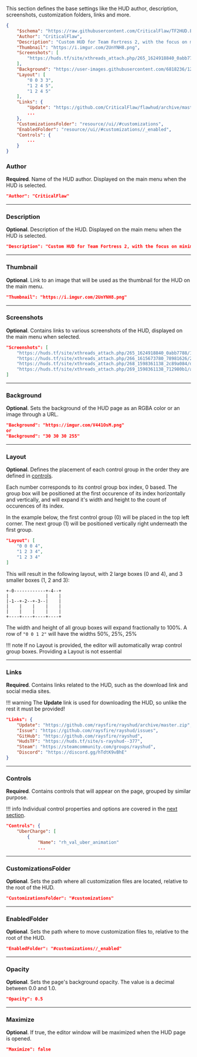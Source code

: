 This section defines the base settings like the HUD author, description, screenshots, customization folders, links and more. 

```json
{
	"$schema": "https://raw.githubusercontent.com/CriticalFlaw/TF2HUD.Editor/master/src/TF2HUD.Editor/JSON/Schema/schema.json",
	"Author": "CriticalFlaw",
	"Description": "Custom HUD for Team Fortress 2, with the focus on minimalistic design and dark themed colors.",
	"Thumbnail": "https://i.imgur.com/2UnYNH8.png",
	"Screenshots": [
		"https://huds.tf/site/xthreads_attach.php/265_1624918840_0abb7788/12ebcf7249f0af8372f3ab5a0ac8c74f/20210628180837_1.jpg"
	],
	"Background": "https://user-images.githubusercontent.com/6818236/123523046-34d56600-d68f-11eb-8838-fbf112c45ea7.png",
	"Layout": [
		"0 0 3 3",
		"1 2 4 5",
		"1 2 4 5"
	],
	"Links": {
		"Update": "https://github.com/CriticalFlaw/flawhud/archive/master.zip",
		...
	},
	"CustomizationsFolder": "resource//ui//#customizations",
	"EnabledFolder": "resource//ui//#customizations//_enabled",
	"Controls": {
		...
	}
}
```

### Author

**Required**. Name of the HUD author. Displayed on the main menu when the HUD is selected.

```json
"Author": "CriticalFlaw"
```

---

### Description

**Optional**. Description of the HUD. Displayed on the main menu when the HUD is selected.

```json
"Description": "Custom HUD for Team Fortress 2, with the focus on minimalistic design and dark themed colors."
```

---


### Thumbnail

**Optional**. Link to an image that will be used as the thumbnail for the HUD on the main menu.

```json
"Thumbnail": "https://i.imgur.com/2UnYNH8.png"
```

---

### Screenshots

**Optional**. Contains links to various screenshots of the HUD, displayed on the main menu when selected.

```json
"Screenshots": [
    "https://huds.tf/site/xthreads_attach.php/265_1624918840_0abb7788/12ebcf7249f0af8372f3ab5a0ac8c74f/20210628180837_1.jpg",
    "https://huds.tf/site/xthreads_attach.php/266_1615673780_78981626/2bc3c541513a0c34ee59bf6c763f5529/20210313171549_1.jpg",
    "https://huds.tf/site/xthreads_attach.php/268_1598361138_2c89a084/d42f548731cad1d9703da2df26854ce8/BebP8MR.png",
    "https://huds.tf/site/xthreads_attach.php/269_1598361138_712980b1/a4b1e6feed379517f3cd678a8cbb3db9/gB7GjxF.png"
]
```

---

### Background

**Optional**. Sets the background of the HUD page as an RGBA color or an image through a URL.

```json
"Background": "https://imgur.com/V441OsM.png"
or
"Background": "30 30 30 255"
```

---

### Layout

**Optional**. Defines the placement of each control group in the order they are defined in [controls][docs-controls].

Each number corresponds to its control group box index, 0 based. The group box will be positioned at the first occurence of its index horizontally and vertically, and will expand it's width and height to the count of occurences of its index.

In the example below, the first control group (0) will be placed in the top left corner. The next group (1) will be positioned vertically right underneath the first group.

```json
"Layout": [
	"0 0 0 4",
	"1 2 3 4",
	"1 2 3 4"
]
```

This will result in the following layout, with 2 large boxes (0 and 4), and 3 smaller boxes (1, 2 and 3):

```
+-0------------+-4--+
|              |    |
|-1--+-2--+-3--|    |
|    |    |    |    |
|    |    |    |    |
+----+----+----+----+
```

The width and height of all group boxes will expand fractionally to 100%. A row of `"0 0 1 2"` will have the widths 50%, 25%, 25%

!!! note
    If no Layout is provided, the editor will automatically wrap control group boxes. Providing a Layout is not essential

---

### Links

**Required**. Contains links related to the HUD, such as the download link and social media sites.

!!! warning
    The **Update** link is used for downloading the HUD, so unlike the rest it must be provided!

```json
"Links": {
	"Update": "https://github.com/raysfire/rayshud/archive/master.zip",
	"Issue": "https://github.com/raysfire/rayshud/issues",
	"GitHub": "https://github.com/raysfire/rayshud",
	"HudsTF": "https://huds.tf/site/s-rayshud--377",
	"Steam": "https://steamcommunity.com/groups/rayshud",
	"Discord": "https://discord.gg/hTdtK9vBhE"
}
```

---

### Controls

**Required**. Contains controls that will appear on the page, grouped by similar purpose.

!!! info
    Individual control properties and options are covered in the [next section][docs-controls].

```json
"Controls": {
	"UberCharge": [
		{
			"Name": "rh_val_uber_animation"
			...
```

---

### CustomizationsFolder

**Optional**. Sets the path where all customization files are located, relative to the root of the HUD.

```json
"CustomizationsFolder": "#customizations"
```

---

### EnabledFolder

**Optional**. Sets the path where to move customization files to, relative to the root of the HUD.

```json
"EnabledFolder": "#customizations//_enabled"
```

---

### Opacity

**Optional**. Sets the page's background opacity. The value is a decimal between 0.0 and 1.0.

```json
"Opacity": 0.5
```

---

### Maximize

**Optional**. If true, the editor window will be maximized when the HUD page is opened.

```json
"Maximize": false
```

<!-- MARKDOWN LINKS -->
[docs-controls]: https://www.editor.criticalflaw.ca/json/controls/
